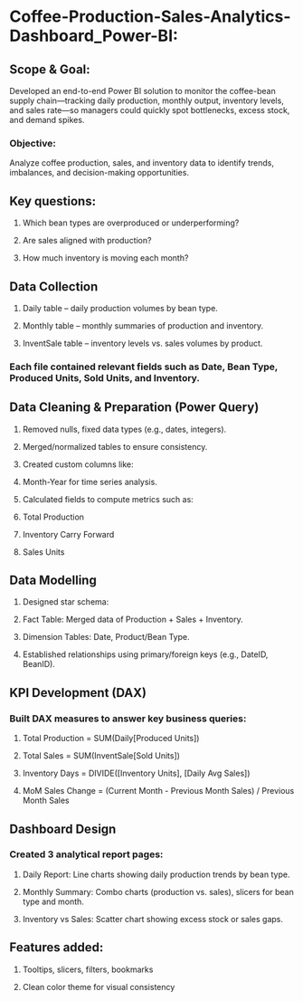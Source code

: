 # Coffee-Production-Sales-Analytics-Dashboard_Power-BI:

## Scope & Goal: 
Developed an end-to-end Power BI solution to monitor the coffee-bean supply chain—tracking daily production, monthly output, inventory levels, and sales rate—so managers could quickly spot bottlenecks, excess stock, and demand spikes.

 ### Objective: 
 Analyze coffee production, sales, and inventory data to identify trends, imbalances, and decision-making opportunities.

## Key questions:

1. Which bean types are overproduced or underperforming?

2. Are sales aligned with production?

3. How much inventory is moving each month?

 ## Data Collection

1. Daily table – daily production volumes by bean type.

2. Monthly table – monthly summaries of production and inventory.

3. InventSale table – inventory levels vs. sales volumes by product.

### Each file contained relevant fields such as Date, Bean Type, Produced Units, Sold Units, and Inventory.

 ## Data Cleaning & Preparation (Power Query)
1. Removed nulls, fixed data types (e.g., dates, integers).

2. Merged/normalized tables to ensure consistency.

3. Created custom columns like:

4. Month-Year for time series analysis.

5. Calculated fields to compute metrics such as:

6. Total Production

7. Inventory Carry Forward

8. Sales Units

## Data Modelling
1. Designed star schema:

2. Fact Table: Merged data of Production + Sales + Inventory.

3. Dimension Tables: Date, Product/Bean Type.

4. Established relationships using primary/foreign keys (e.g., DateID, BeanID).

## KPI Development (DAX)
### Built DAX measures to answer key business queries:

1. Total Production = SUM(Daily[Produced Units])

2. Total Sales = SUM(InventSale[Sold Units])

3. Inventory Days = DIVIDE([Inventory Units], [Daily Avg Sales])

4. MoM Sales Change = (Current Month - Previous Month Sales) / Previous Month Sales

## Dashboard Design
### Created 3 analytical report pages:

1. Daily Report: Line charts showing daily production trends by bean type.

2. Monthly Summary: Combo charts (production vs. sales), slicers for bean type and month.

3. Inventory vs Sales: Scatter chart showing excess stock or sales gaps.

## Features added:

1. Tooltips, slicers, filters, bookmarks

2. Clean color theme for visual consistency

